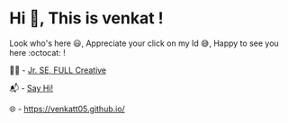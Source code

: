 # Hi 👋, This is venkat !

Look who's here :smiley:, Appreciate your click on my Id 😅, Happy to see you here :octocat: !

👨‍💻 - [Jr. SE, FULL Creative](https://full.io/)

📬 - [Say Hi!](mailto:vxkat.360@gmailcom)

🌐 - https://venkatt05.github.io/

<!---
venkatt05/venkatt05 is a ✨ special ✨ repository because its `README.md` (this file) appears on your GitHub profile.
You can click the Preview link to take a look at your changes.
--->

